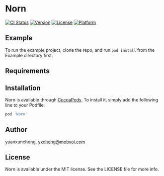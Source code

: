 # Norn

[![CI Status](https://img.shields.io/travis/yuanxuncheng/Norn.svg?style=flat)](https://travis-ci.org/yuanxuncheng/Norn)
[![Version](https://img.shields.io/cocoapods/v/Norn.svg?style=flat)](https://cocoapods.org/pods/Norn)
[![License](https://img.shields.io/cocoapods/l/Norn.svg?style=flat)](https://cocoapods.org/pods/Norn)
[![Platform](https://img.shields.io/cocoapods/p/Norn.svg?style=flat)](https://cocoapods.org/pods/Norn)

## Example

To run the example project, clone the repo, and run `pod install` from the Example directory first.

## Requirements

## Installation

Norn is available through [CocoaPods](https://cocoapods.org). To install
it, simply add the following line to your Podfile:

```ruby
pod 'Norn'
```

## Author

yuanxuncheng, yxcheng@mobvoi.com

## License

Norn is available under the MIT license. See the LICENSE file for more info.
